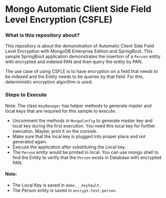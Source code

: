 # Mongo Automatic Client Side Field Level Encryption (CSFLE)

### What is this repository about?

This repository is about the demonstration of Automatic Client Side Field Level Encryption with MongoDB Enterprise Edition and SpringBoot.
This sample SpringBoot application demonstrates the insertion of a `Person` entity with encrypted and indexed PAN and then query the entity by PAN.

The use case of using CSFLE is to have encryption on a field that needs to be indexed and the Entity needs to be queries by that field. For this, deterministic encryption algorithm is used.

### Steps to Execute

Note: The class `KeyManager` has helper methods to generate master and local keys that are required for this sample to execute.

- Uncomment the methods in `MongoConfig` to generate master key and local key during the first execution. You need this local key for further execution. Maybe, print it on the console.
- Make sure that the local key is plugged into proper place and not generated again.
- Execute the application after substituting the Local key.
- The `Person` entity would be printed in local. You can use mongo shell to find the Entity to verify that the `Person` exists in Database with encrypted PAN.

#### Note:
- The Local Key is saved in `demo.__keyVault`.
- The Person entity is saved in `encrypt-test.person`.
